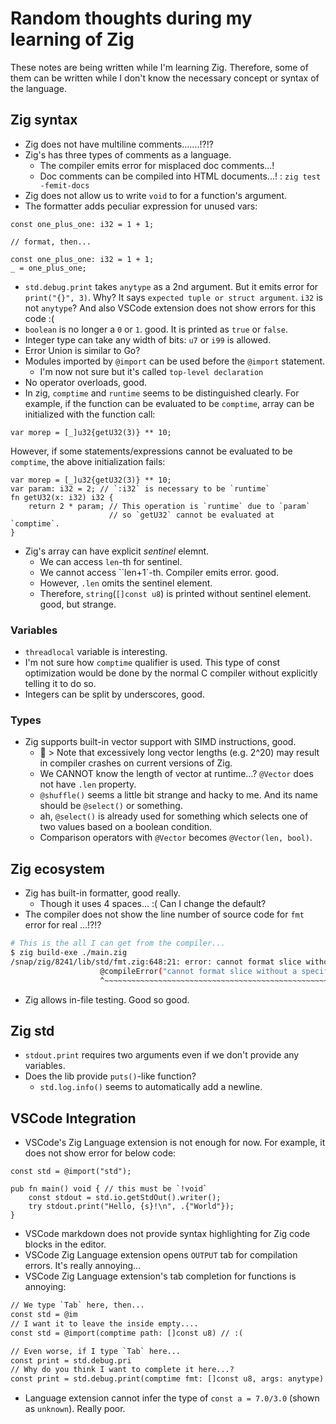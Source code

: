 # Random thoughts during my learning of Zig

These notes are being written while I'm learning Zig.
Therefore, some of them can be written while I don't know the necessary concept or syntax of the language.

## Zig syntax

- Zig does not have multiline comments.......!?!?
- Zig's has three types of comments as a language.
  - The compiler emits error for misplaced doc comments...!
  - Doc comments can be compiled into HTML documents...! : `zig test -femit-docs`
- Zig does not allow us to write `void` to for a function's argument.
- The formatter adds peculiar expression for unused vars:

```zig
const one_plus_one: i32 = 1 + 1;

// format, then...

const one_plus_one: i32 = 1 + 1;
_ = one_plus_one;
```

- `std.debug.print` takes `anytype` as a 2nd argument. But it emits error for `print("{}", 3)`. Why? It says `expected tuple or struct argument`. `i32` is not `anytype`? And also VSCode extension does not show errors for this code :(
- `boolean` is no longer a `0` or `1`. good. It is printed as `true` or `false`.
- Integer type can take any width of bits: `u7` or `i99` is allowed.
- Error Union is similar to Go?
- Modules imported by `@import` can be used before the `@import` statement.
  - I'm now not sure but it's called `top-level declaration`
- No operator overloads, good.
- In zig, `comptime` and `runtime` seems to be distinguished clearly. For example, if the function can be evaluated to be `comptime`, array can be initialized with the function call:

```zig
var morep = [_]u32{getU32(3)} ** 10;
```

However, if some statements/expressions cannot be evaluated to be `comptime`, the above initialization fails:

```zig
var morep = [_]u32{getU32(3)} ** 10;
var param: i32 = 2; // `:i32` is necessary to be `runtime`
fn getU32(x: i32) i32 {
    return 2 * param; // This operation is `runtime` due to `param`
                      // so `getU32` cannot be evaluated at `comptime`.
}
```

- Zig's array can have explicit *sentinel* elemnt.
  - We can access `len`-th for sentinel.
  - We cannot access ``len+1`-th. Compiler emits error. good.
  - However, `.len` omits the sentinel element.
  - Therefore, `string`(`[]const u8`) is printed without sentinel element. good, but strange.

### Variables

- `threadlocal` variable is interesting.
- I'm not sure how `comptime` qualifier is used. This type of const optimization would be done by the normal C compiler without explicitly telling it to do so.
- Integers can be split by underscores, good.

### Types

- Zig supports built-in vector support with SIMD instructions, good.
  - :thinking: > Note that excessively long vector lengths (e.g. 2^20) may result in compiler crashes on current versions of Zig.
  - We CANNOT know the length of vector at runtime...? `@Vector` does not have `.len` property.
  - `@shuffle()` seems a little bit strange and hacky to me. And its name should be `@select()` or something.
  - ah, `@select()` is already used for something which selects one of two values based on a boolean condition.
  - Comparison operators with `@Vector` becomes `@Vector(len, bool)`.

## Zig ecosystem

- Zig has built-in formatter, good really.
  - Though it uses 4 spaces... :( Can I change the default?
- The compiler does not show the line number of source code for `fmt` error for real ...!?!?

```bash
# This is the all I can get from the compiler...
$ zig build-exe ./main.zig
/snap/zig/8241/lib/std/fmt.zig:648:21: error: cannot format slice without a specifier (i.e. {s} or {any})
                    @compileError("cannot format slice without a specifier (i.e. {s} or {any})");
                    ^~~~~~~~~~~~~~~~~~~~~~~~~~~~~~~~~~~~~~~~~~~~~~~~~~~~~~~~~~~~~~~~~~~~~~~~~~~~
```

- Zig allows in-file testing. Good so good.

## Zig std

- `stdout.print` requires two arguments even if we don't provide any variables.
- Does the lib provide `puts()`-like function?
  - `std.log.info()` seems to automatically add a newline.

## VSCode Integration

- VSCode's Zig Language extension is not enough for now. For example, it does not show error for below code:

```zig
const std = @import("std");

pub fn main() void { // this must be `!void`
    const stdout = std.io.getStdOut().writer();
    try stdout.print("Hello, {s}!\n", .{"World"});
}
```

- VSCode markdown does not provide syntax highlighting for Zig code blocks in the editor.
- VSCode Zig Language extension opens `OUTPUT` tab for compilation errors. It's really annoying...
- VSCode Zig Language extension's tab completion for functions is annoying:

```txt
// We type `Tab` here, then...
const std = @im
// I want it to leave the inside empty....
const std = @import(comptime path: []const u8) // :(

// Even worse, if I type `Tab` here...
const print = std.debug.pri
// Why do you think I want to complete it here...?
const print = std.debug.print(comptime fmt: []const u8, args: anytype)
```

- Language extension cannot infer the type of `const a = 7.0/3.0` (shown as `unknown`). Really poor.
